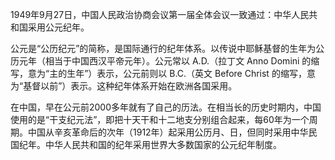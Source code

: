 1949年9月27日，中国人民政治协商会议第一届全体会议一致通过：中华人民共和国采用公元纪年。

公元是“公历纪元”的简称，是国际通行的纪年体系。以传说中耶稣基督的生年为公历元年（相当于中国西汉平帝元年）。公元常以 A.D.（拉丁文 Anno Domini 的缩写，意为“主的生年”）表示，公元前则以 B.C.（英文 Before Christ 的缩写，意为“基督以前”）表示。这种纪年体系开始在欧洲各国采用。

在中国，早在公元前2000多年就有了自己的历法。在相当长的历史时期内，中国使用的是“干支纪元法”，即把十天干和十二地支分别组合起来，每60年为一个周期。中国从辛亥革命后的次年（1912年）起采用公历月、日，但同时采用中华民国纪年。中华人民共和国的纪年采用世界大多数国家的公元纪年制度。